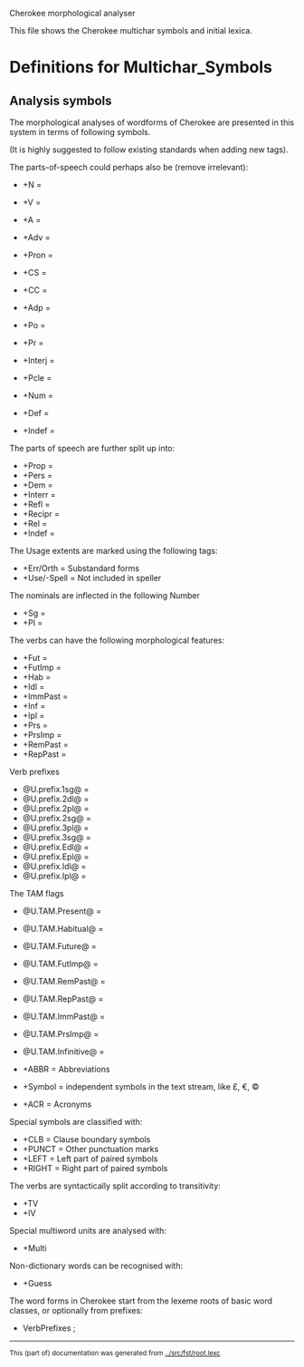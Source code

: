 
Cherokee morphological analyser                      

This file shows the Cherokee multichar symbols and initial lexica.

 # Definitions for Multichar_Symbols

## Analysis symbols
The morphological analyses of wordforms of Cherokee are presented
in this system in terms of following symbols.

(It is highly suggested to follow existing standards when adding new tags).

The parts-of-speech could perhaps also be (remove irrelevant):

 * +N	     =
 * +V	     =
 * +A	     =
 * +Adv     =
 * +Pron    =
 * +CS	     =
 * +CC	     =
 * +Adp     =
 * +Po	     =
 * +Pr	     =
 * +Interj  =
 * +Pcle    =
 * +Num     =

 * +Def   =
 * +Indef  =

The parts of speech are further split up into:

 * +Prop    =
 * +Pers    =
 * +Dem     =
 * +Interr  =
 * +Refl    =
 * +Recipr  =
 * +Rel     =
 * +Indef   =

The Usage extents are marked using the following tags:
 *  +Err/Orth      = Substandard forms
 *  +Use/-Spell   = Not included in speller

The nominals are inflected in the following Number

 * +Sg    =
 * +Pl    =

The verbs can have the following morphological features:






 * +Fut    =
 * +FutImp    =
 * +Hab    =
 * +Idl    =
 * +ImmPast    =
 * +Inf    =
 * +Ipl    =
 * +Prs    =
 * +PrsImp    =
 * +RemPast    =
 * +RepPast    =

Verb prefixes

 * @U.prefix.1sg@    =
 * @U.prefix.2dl@    =
 * @U.prefix.2pl@    =
 * @U.prefix.2sg@    =
 * @U.prefix.3pl@    =
 * @U.prefix.3sg@    =
 * @U.prefix.Edl@    =
 * @U.prefix.Epl@    =
 * @U.prefix.Idl@    =
 * @U.prefix.Ipl@    =


The TAM flags
 * @U.TAM.Present@      = 
 * @U.TAM.Habitual@     = 
 * @U.TAM.Future@       = 
 * @U.TAM.FutImp@       = 
 * @U.TAM.RemPast@      = 
 * @U.TAM.RepPast@      = 
 * @U.TAM.ImmPast@      = 
 * @U.TAM.PrsImp@       = 
 * @U.TAM.Infinitive@   = 






 * +ABBR  = Abbreviations
 * +Symbol = independent symbols in the text stream, like £, €, ©
 * +ACR   = Acronyms


Special symbols are classified with:
 * +CLB    = Clause boundary symbols
 * +PUNCT  = Other punctuation marks
 * +LEFT   = Left part of paired symbols
 * +RIGHT  = Right part of paired symbols

The verbs are syntactically split according to transitivity:
 * +TV  
 * +IV  

Special multiword units are analysed with:
 *  +Multi  

Non-dictionary words can be recognised with:
 *  +Guess  



The word forms in Cherokee start from the lexeme roots of basic
word classes, or optionally from prefixes:
 *   VerbPrefixes   ;     
* * *
<small>This (part of) documentation was generated from [../src/fst/root.lexc](http://github.com/giellalt/lang-chr/blob/main/../src/fst/root.lexc)</small>